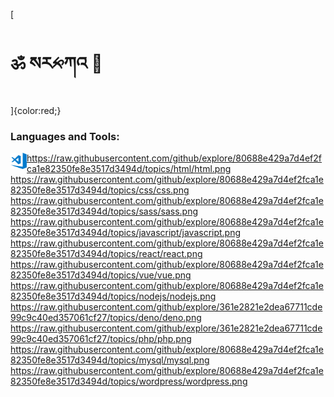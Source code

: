 [<h1>ॐ སར༱ཀའ 🌌</h1>]{color:red;}

### Languages and Tools:
<img align="left" alt="Visual Studio Code" width="26px" src="https://raw.githubusercontent.com/github/explore/80688e429a7d4ef2fca1e82350fe8e3517d3494d/topics/visual-studio-code/visual-studio-code.png" />


https://raw.githubusercontent.com/github/explore/80688e429a7d4ef2fca1e82350fe8e3517d3494d/topics/html/html.png
https://raw.githubusercontent.com/github/explore/80688e429a7d4ef2fca1e82350fe8e3517d3494d/topics/css/css.png
https://raw.githubusercontent.com/github/explore/80688e429a7d4ef2fca1e82350fe8e3517d3494d/topics/sass/sass.png
https://raw.githubusercontent.com/github/explore/80688e429a7d4ef2fca1e82350fe8e3517d3494d/topics/javascript/javascript.png
https://raw.githubusercontent.com/github/explore/80688e429a7d4ef2fca1e82350fe8e3517d3494d/topics/react/react.png
https://raw.githubusercontent.com/github/explore/80688e429a7d4ef2fca1e82350fe8e3517d3494d/topics/vue/vue.png
https://raw.githubusercontent.com/github/explore/80688e429a7d4ef2fca1e82350fe8e3517d3494d/topics/nodejs/nodejs.png
https://raw.githubusercontent.com/github/explore/361e2821e2dea67711cde99c9c40ed357061cf27/topics/deno/deno.png
https://raw.githubusercontent.com/github/explore/361e2821e2dea67711cde99c9c40ed357061cf27/topics/php/php.png
https://raw.githubusercontent.com/github/explore/80688e429a7d4ef2fca1e82350fe8e3517d3494d/topics/mysql/mysql.png
https://raw.githubusercontent.com/github/explore/80688e429a7d4ef2fca1e82350fe8e3517d3494d/topics/wordpress/wordpress.png
